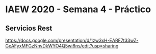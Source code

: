 # IAEW 2020 - Semana 4 - Práctico

## Servicios Rest

https://docs.google.com/presentation/d/1zw3xH-EARF7t33wZ-GeAFyxMFGzNhvDkWYO4Q5wi6ns/edit?usp=sharing
